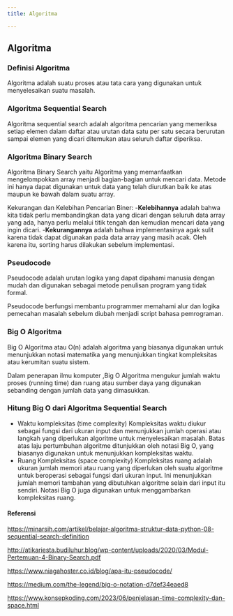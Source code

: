 ```yaml
---
title: Algoritma

---
```


## Algoritma

### Definisi Algoritma

Algoritma adalah suatu proses atau tata cara yang digunakan untuk menyelesaikan suatu masalah.

### Algoritma Sequential Search
Algoritma sequential search adalah algoritma pencarian yang memeriksa setiap elemen dalam daftar atau urutan data satu per satu secara berurutan sampai elemen yang dicari ditemukan atau seluruh daftar diperiksa.


### Algoritma Binary Search

Algoritma Binary Search yaitu Algoritma yang  memanfaatkan mengelompokkan array menjadi bagian-bagian untuk mencari data. Metode ini hanya dapat digunakan untuk data yang telah diurutkan baik ke atas maupun ke bawah dalam suatu array.

Kekurangan dan Kelebihan Pencarian Biner: 
-**Kelebihannya** adalah bahwa kita tidak perlu membandingkan data yang dicari dengan seluruh data array yang ada, hanya perlu melalui titik tengah dan kemudian mencari data yang ingin dicari. 
-**Kekurangannya** adalah bahwa implementasinya agak sulit karena tidak dapat digunakan pada data array yang masih acak. Oleh karena itu, sorting harus dilakukan sebelum implementasi.

### Pseudocode

Pseudocode adalah urutan logika yang dapat dipahami manusia dengan mudah dan digunakan sebagai metode penulisan program yang tidak formal.

Pseudocode berfungsi membantu programmer memahami alur dan logika pemecahan masalah sebelum diubah menjadi script bahasa pemrograman.

### Big O Algoritma
Big O Algoritma atau O(n) adalah algoritma yang biasanya digunakan untuk menunjukkan notasi matematika yang menunjukkan tingkat kompleksitas atau kerumitan suatu sistem.

Dalam penerapan ilmu komputer ,Big O Algoritma mengukur jumlah waktu proses (running time) dan ruang atau sumber daya yang digunakan sebanding dengan jumlah data yang dimasukkan.

### Hitung Big O dari Algoritma Sequential Search

- Waktu kompleksitas (time complexity)
Kompleksitas waktu diukur sebagai fungsi dari ukuran input dan menunjukkan jumlah operasi atau langkah yang diperlukan algoritme untuk menyelesaikan masalah. Batas atas laju pertumbuhan algoritme ditunjukkan oleh notasi Big O, yang biasanya digunakan untuk menunjukkan kompleksitas waktu.
- Ruang Kompleksitas (space complexity)
Kompleksitas ruang adalah ukuran jumlah memori atau ruang yang diperlukan oleh suatu algoritme untuk beroperasi sebagai fungsi dari ukuran input. Ini menunjukkan jumlah memori tambahan yang dibutuhkan algoritme selain dari input itu sendiri. Notasi Big O juga digunakan untuk menggambarkan kompleksitas ruang.


#### Referensi
https://minarsih.com/artikel/belajar-algoritma-struktur-data-python-08-sequential-search-definition

http://atikariesta.budiluhur.blog/wp-content/uploads/2020/03/Modul-Pertemuan-4-Binary-Search.pdf

https://www.niagahoster.co.id/blog/apa-itu-pseudocode/

https://medium.com/the-legend/big-o-notation-d7def34eaed8

https://www.konsepkoding.com/2023/06/penjelasan-time-complexity-dan-space.html


